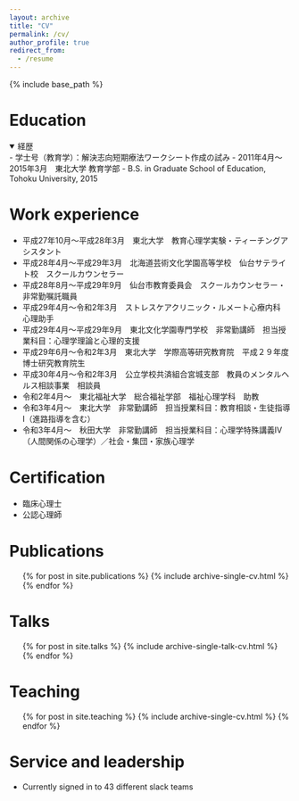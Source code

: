 ```yaml
---
layout: archive
title: "CV"
permalink: /cv/
author_profile: true
redirect_from:
  - /resume
---
```


{% include base_path %}

Education
======
<details open><summary>経歴</summary><div>
- 学士号（教育学）：解決志向短期療法ワークシート作成の試み
  - 2011年4月～2015年3月　東北大学 教育学部 
  - B.S. in Graduate School of Education, Tohoku University, 2015
</div></details>

Work experience
======
* 平成27年10月～平成28年3月　東北大学　教育心理学実験・ティーチングアシスタント
* 平成28年4月～平成29年3月　北海道芸術文化学園高等学校　仙台サテライト校　スクールカウンセラー
* 平成28年8月～平成29年9月　仙台市教育委員会　スクールカウンセラー・非常勤嘱託職員
* 平成29年4月～令和2年3月　ストレスケアクリニック・ルメート心療内科　心理助手
* 平成29年4月～平成29年9月　東北文化学園専門学校　非常勤講師　担当授業科目：心理学理論と心理的支援
* 平成29年6月～令和2年3月　東北大学　学際高等研究教育院　平成２９年度　博士研究教育院生
* 平成30年4月～令和2年3月　公立学校共済組合宮城支部　教員のメンタルヘルス相談事業　相談員
* 令和2年4月～　東北福祉大学　総合福祉学部　福祉心理学科　助教
* 令和3年4月～　東北大学　非常勤講師　担当授業科目：教育相談・生徒指導Ⅰ（進路指導を含む）
* 令和3年4月～　秋田大学　非常勤講師　担当授業科目：心理学特殊講義Ⅳ（人間関係の心理学）／社会・集団・家族心理学

Certification
======
* 臨床心理士
* 公認心理師

Publications
======
  <ul>{% for post in site.publications %}
    {% include archive-single-cv.html %}
  {% endfor %}</ul>
  
Talks
======
  <ul>{% for post in site.talks %}
    {% include archive-single-talk-cv.html %}
  {% endfor %}</ul>
  
Teaching
======
  <ul>{% for post in site.teaching %}
    {% include archive-single-cv.html %}
  {% endfor %}</ul>
  
Service and leadership
======
* Currently signed in to 43 different slack teams
